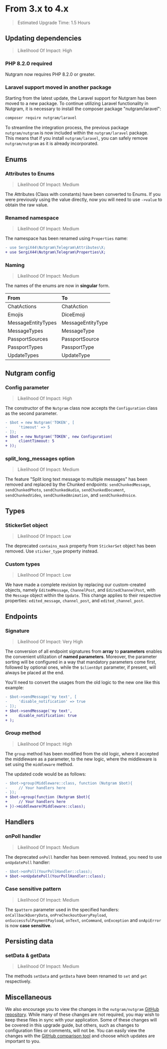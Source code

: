 
# From 3.x to 4.x

> Estimated Upgrade Time: 1.5 Hours

## Updating dependencies

> Likelihood Of Impact: High

### PHP 8.2.0 required
Nutgram now requires PHP 8.2.0 or greater.

### Laravel support moved in another package
Starting from the latest update, the Laravel support for Nutgram has been moved to a new package. To continue utilizing Laravel functionality in Nutgram, it is necessary to install the composer package "nutgram/laravel":

```bash
composer require nutgram/laravel
```

To streamline the integration process, the previous package `nutgram/nutgram` is now included within the `nutgram/laravel` package.<br/>
This means that if you install `nutgram/laravel`, you can safely remove `nutgram/nutgram` as it is already incorporated.

## Enums

### Attributes to Enums

> Likelihood Of Impact: Medium

The Attributes (Class with constants) have been converted to Enums.
If you were previously using the value directly, now you will need to use `->value` to obtain the raw value.

### Renamed namespace

> Likelihood Of Impact: Medium

The namespace has been renamed using `Properties` name:
```diff
- use SergiX44\Nutgram\Telegram\Attributes\X;
+ use SergiX44\Nutgram\Telegram\Properties\X;
```

### Naming

> Likelihood Of Impact: Medium

The names of the enums are now in **singular** form.

| From               | To                |
|:-------------------|:------------------|
| ChatActions        | ChatAction        |
| Emojis             | DiceEmoji         |
| MessageEntityTypes | MessageEntityType |
| MessageTypes       | MessageType       |
| PassportSources    | PassportSource    |
| PassportTypes      | PassportType      |
| UpdateTypes        | UpdateType        |

## Nutgram config

### Config parameter

> Likelihood Of Impact: High

The constructor of the `Nutgram` class now accepts the `Configuration` class as the second parameter.

```diff
- $bot = new Nutgram('TOKEN', [
-     'timeout' => 5 
- ]);
+ $bot = new Nutgram('TOKEN', new Configuration(
+     clientTimeout: 5
+ ));
```

### split_long_messages option

> Likelihood Of Impact: Medium

The feature "Split long text message to multiple messages" has been removed and replaced by the Chunked endpoints: 
`sendChunkedMessage`, `sendChunkedPhoto`, `sendChunkedAudio`, `sendChunkedDocument`, `sendChunkedVideo`, 
`sendChunkedAnimation`, and `sendChunkedVoice`.

## Types

### StickerSet object

> Likelihood Of Impact: Low

The deprecated `contains_mask` property from `StickerSet` object has been removed.
Use `sticker_type` property instead.

### Custom types

> Likelihood Of Impact: Low

We have made a complete revision by replacing our custom-created objects, namely 
`EditedMessage`, `ChannelPost`, and `EditedChannelPost`, with the `Message` object within the `Update`. 
This change applies to their respective properties: `edited_message`, `channel_post`, and `edited_channel_post`.

## Endpoints

### Signature

> Likelihood Of Impact: Very High

The conversion of all endpoint signatures from **array** to **parameters** enables 
the convenient utilization of **named parameters**. 
Moreover, the parameter sorting will be configured in a way that mandatory parameters come first, 
followed by optional ones, while the `$clientOpt` parameter, if present, will always be placed at the end.

You'll need to convert the usages from the old logic to the new one like this example:
```diff
- $bot->sendMessage('my text', [
-     'disable_notification' => true
- ]);
+ $bot->sendMessage('my text', 
+     disable_notification: true
+ );
```

### Group method

> Likelihood Of Impact: High

The `group` method has been modified from the old logic, where it accepted the middleware as a parameter, 
to the new logic, where the middleware is set using the `middleware` method.

The updated code would be as follows:
```diff
- $bot->group(Middleware::class, function (Nutgram $bot){
-     // Your handlers here
- });
+ $bot->group(function (Nutgram $bot){
+     // Your handlers here
+ })->middleware(Middleware::class);
```

## Handlers

### onPoll handler

> Likelihood Of Impact: Medium

The deprecated `onPoll` handler has been removed.
Instead, you need to use `onUpdatePoll` handler:
```diff
- $bot->onPoll(YourPollHandler::class);
+ $bot->onUpdatePoll(YourPollHandler::class);
```

### Case sensitive pattern

> Likelihood Of Impact: Medium

The `$pattern` parameter used in the specified handlers: `onCallbackQueryData`, `onPreCheckoutQueryPayload`, `onSuccessfulPaymentPayload`, `onText`, `onCommand`, `onException` and `onApiError` is now **case sensitive**.

## Persisting data

### setData & getData
> Likelihood Of Impact: Medium

The methods `setData` and `getData` have been renamed to `set` and `get` respectively.

## Miscellaneous

We also encourage you to view the changes in the `nutgram/nutgram` [GitHub repository](https://github.com/nutgram/nutgram). 
While many of these changes are not required, you may wish to keep these files in sync with your application. 
Some of these changes will be covered in this upgrade guide, but others, 
such as changes to configuration files or comments, will not be.
You can easily view the changes with the [GitHub comparison tool](https://github.com/laravel/laravel/compare/3.x...4.x) 
and choose which updates are important to you.
